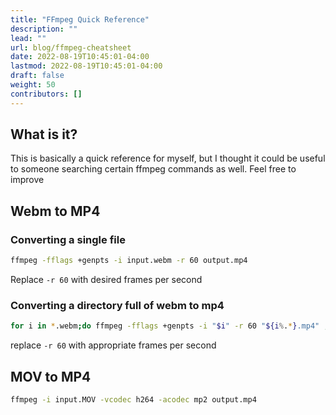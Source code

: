 ```yaml
---
title: "FFmpeg Quick Reference"
description: ""
lead: ""
url: blog/ffmpeg-cheatsheet
date: 2022-08-19T10:45:01-04:00
lastmod: 2022-08-19T10:45:01-04:00
draft: false
weight: 50
contributors: []
---
```


## What is it?

This is basically a quick reference for myself, but I thought it could be useful to someone searching
certain ffmpeg commands as well. Feel free to improve

## Webm to MP4

### Converting a single file

```bash
ffmpeg -fflags +genpts -i input.webm -r 60 output.mp4
```

Replace `-r 60` with desired frames per second

### Converting a directory full of webm to mp4

```bash
for i in *.webm;do ffmpeg -fflags +genpts -i "$i" -r 60 "${i%.*}.mp4" ;done
```

replace `-r 60` with appropriate frames per second


## MOV to MP4

```bash
ffmpeg -i input.MOV -vcodec h264 -acodec mp2 output.mp4
```

